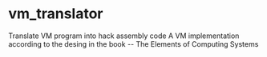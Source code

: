 # vm_translator
Translate VM program into hack assembly code
 A VM implementation according to the desing in the book -- The Elements of Computing Systems
